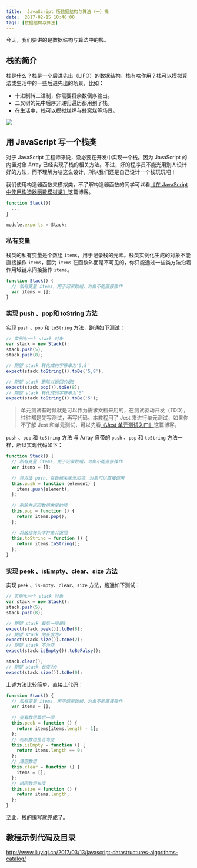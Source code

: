 ```yaml
---
title:  JavaScript 版数据结构与算法（一）栈
date:  2017-02-15 10:46:00
tags: [数据结构与算法]
---
```


今天，我们要讲的是数据结构与算法中的栈。

<!--more-->

## 栈的简介

栈是什么？栈是一个后进先出（LIFO）的数据结构。栈有啥作用？栈可以模拟算法或生活中的一些后进先出的场景，比如：

- 十进制转二进制，你需要将余数倒序输出。
- 二叉树的先中后序非递归遍历都用到了栈。
- 在生活中，栈可以模拟煤炉与蜂窝煤等场景。

![](https://ws1.sinaimg.cn/large/83900b4ely1fcqywbcbrjj20hz08dq2s)


## 用 JavaScript 写一个栈类

对于 JavaScript 工程师来说，没必要在开发中实现一个栈。因为 JavaScript 的内置对象 Array 已经实现了栈的相关方法。不过，好的程序员不能光用别人设计好的方法，而不理解为啥这么设计，所以我们还是自己设计一个栈玩玩吧！

我们使用构造器函数来模拟类，不了解构造器函数的同学可以看[《在 JavaScript 中使用构造器函数模拟类》](https://lewis617.github.io/2017/02/15/construcor-function-create-class/)这篇博客。

```js
function Stack(){
  ...
}

module.exports = Stack;
```

### 私有变量

栈类的私有变量是个数组 `items`，用于记录栈的元素。栈类实例化生成的对象不能直接操作 `items`，因为 `items` 在函数外面是不可见的，你只能通过一些类方法沿着作用域链来间接操作 `items`。

```js
function Stack() {
  // 私有变量 items，用于记录数组，对象不能直接操作
  var items = [];
}
```

### 实现 push 、pop和 toString 方法

实现 `push` 、`pop` 和 `toString` 方法，跑通如下测试：

```js
// 实例化一个 stack 对象
var stack = new Stack();
stack.push(5);
stack.push(8);

// 期望 stack 转化成的字符串为'5,8'
expect(stack.toString()).toBe('5,8');

// 期望 stack 删除并返回的是8
expect(stack.pop()).toBe(8);
// 期望 stack 转化成的字符串为'5'
expect(stack.toString()).toBe('5');
```

> 单元测试有时候就是可以作为需求文档来用的，在测试驱动开发（TDD），往往都是先写测试，再写代码。本教程用了 Jest 来进行单元测试，如果你不了解 Jest 和单元测试，可以先看[《Jest 单元测试入门》](https://lewis617.github.io/2017/02/15/start-jest/)这篇博客。


 `push` 、`pop` 和 `toString` 方法 与 Array 自带的  `push` 、`pop` 和 `toString`  方法一样，所以实现代码如下：

```js
function Stack() {
  // 私有变量 items，用于记录数组，对象不能直接操作
  var items = [];
  
  // 类方法 push，在数组末尾添加项，对象可以直接调用
  this.push = function (element) {
    items.push(element);
  };
  
  // 删除并返回数组末尾的项
  this.pop = function () {
    return items.pop();
  };
  
  // 将数组转为字符串并返回
  this.toString = function () {
    return items.toString();
  };
}

```

### 实现 peek 、isEmpty、clear、size 方法

实现 `peek` 、`isEmpty`、`clear`、`size` 方法，跑通如下测试：

```js
// 实例化一个 stack 对象
var stack = new Stack();
stack.push(5);
stack.push(8);

// 期望 stack 最后一项是8
expect(stack.peek()).toBe(8);
// 期望 stack 的长度为2
expect(stack.size()).toBe(2);
// 期望 stack 不为空
expect(stack.isEmpty()).toBeFalsy();

stack.clear();
// 期望 stack 长度为0
expect(stack.size()).toBe(0);
```

上述方法比较简单，直接上代码：

```js
function Stack() {
  // 私有变量 items，用于记录数组，对象不能直接操作
  var items = [];
  
  // 查看数组最后一项
  this.peek = function () {
    return items[items.length - 1];
  };
  // 判断数组是否为空
  this.isEmpty = function () {
    return items.length == 0;
  };
  // 清空数组
  this.clear = function () {
    items = [];
  };
  // 返回数组长度
  this.size = function () {
    return items.length;
  };
}
```

至此，栈的编写就完成了。

## 教程示例代码及目录

<http://www.liuyiqi.cn/2017/03/13/javascript-datastructures-algorithms-catalog/>